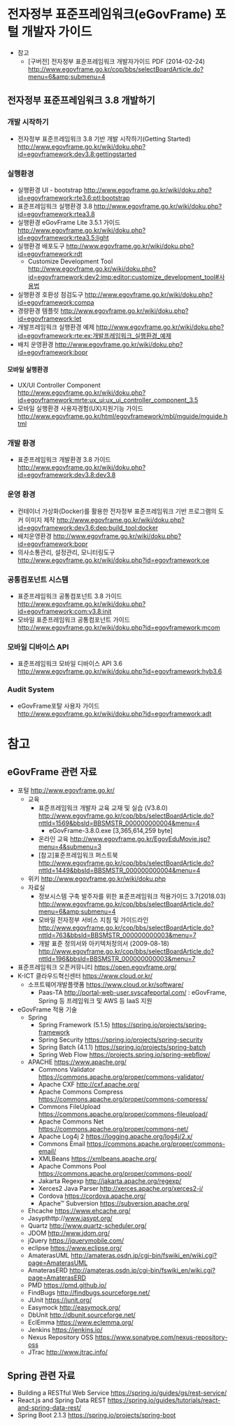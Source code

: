 # 전자정부 표준프레임워크(eGovFrame) 포털 개발자 가이드

- 참고
  - [구버전] 전자정부 표준프레임워크 개발자가이드 PDF (2014-02-24) http://www.egovframe.go.kr/cop/bbs/selectBoardArticle.do?menu=6&amp;submenu=4

## 전자정부 표준프레임워크 3.8 개발하기

### 개발 시작하기

- 전자정부 표준프레임워크 3.8 기반 개발 시작하기(Getting Started) http://www.egovframe.go.kr/wiki/doku.php?id=egovframework:dev3.8:gettingstarted

### 실행환경

- 실행환경 UI - bootstrap http://www.egovframe.go.kr/wiki/doku.php?id=egovframework:rte3.6:ptl:bootstrap
- 표준프레임워크 실행환경 3.8 http://www.egovframe.go.kr/wiki/doku.php?id=egovframework:rtea3.8
- 실행환경 eGovFrame Lite 3.5.1 가이드 http://www.egovframe.go.kr/wiki/doku.php?id=egovframework:rtea3.5:light
- 실행환경 배포도구 http://www.egovframe.go.kr/wiki/doku.php?id=egovframework:rdt
  - Customize Development Tool
    http://www.egovframe.go.kr/wiki/doku.php?id=egovframework:dev2:imp:editor:customize_development_tool#사용법
- 실행환경 호환성 점검도구 http://www.egovframe.go.kr/wiki/doku.php?id=egovframework:compa
- 경량환경 템플릿 http://www.egovframe.go.kr/wiki/doku.php?id=egovframework:let
- 개발프레임워크 실행환경 예제 http://www.egovframe.go.kr/wiki/doku.php?id=egovframework:rte:ex:개발프레임워크_실행환경_예제
- 배치 운영환경 http://www.egovframe.go.kr/wiki/doku.php?id=egovframework:bopr

#### 모바일 실행환경

- UX/UI Controller Component http://www.egovframe.go.kr/wiki/doku.php?id=egovframework:mrte:ux_ui:ux_ui_controller_component_3.5
- 모바일 실행환경 사용자경험(UX)지원기능 가이드 http://www.egovframe.go.kr/html/egovframework/mbl/mguide/mguide.html

### 개발 환경

- 표준프레임워크 개발환경 3.8 가이드 http://www.egovframe.go.kr/wiki/doku.php?id=egovframework:dev3.8:dev3.8

### 운영 환경

- 컨테이너 가상화(Docker)를 활용한 전자정부 표준프레임워크 기반 프로그램의 도커 이미지 제작 http://www.egovframe.go.kr/wiki/doku.php?id=egovframework:dev3.6:dep:build_tool:docker
- 배치운영환경 http://www.egovframe.go.kr/wiki/doku.php?id=egovframework:bopr
- 의사소통관리, 설정관리, 모니터링도구 http://www.egovframe.go.kr/wiki/doku.php?id=egovframework:oe

### 공통컴포넌트 시스템

- 표준프레임워크 공통컴포넌트 3.8 가이드 http://www.egovframe.go.kr/wiki/doku.php?id=egovframework:com:v3.8:init
- 모바일 표준프레임워크 공통컴포넌트 가이드 http://www.egovframe.go.kr/wiki/doku.php?id=egovframework:mcom

### 모바일 디바이스 API

- 표준프레임워크 모바일 디바이스 API 3.6 http://www.egovframe.go.kr/wiki/doku.php?id=egovframework:hyb3.6

### Audit System

- eGovFrame포탈 사용자 가이드 http://www.egovframe.go.kr/wiki/doku.php?id=egovframework:adt

# 참고

## eGovFrame 관련 자료

- 포털 http://www.egovframe.go.kr/
  - 교육
    - 표준프레임워크 개발자 교육 교재 및 실습 (V3.8.0) http://www.egovframe.go.kr/cop/bbs/selectBoardArticle.do?nttId=1569&bbsId=BBSMSTR_000000000004&menu=4
      - eGovFrame-3.8.0.exe [3,365,614,259 byte]
    - 온라인 교육 http://www.egovframe.go.kr/EgovEduMovie.jsp?menu=4&submenu=3
    - [참고]표준프레임워크 퍼스트북 http://www.egovframe.go.kr/cop/bbs/selectBoardArticle.do?nttId=1449&bbsId=BBSMSTR_000000000004&menu=4
  - 위키 http://www.egovframe.go.kr/wiki/doku.php
  - 자료실
    - 정보시스템 구축 발주자를 위한 표준프레임워크 적용가이드 3.7(2018.03) http://www.egovframe.go.kr/cop/bbs/selectBoardArticle.do?menu=6&amp;submenu=4
    - 모바일 전자정부 서비스 지침 및 가이드라인 http://www.egovframe.go.kr/cop/bbs/selectBoardArticle.do?nttId=763&bbsId=BBSMSTR_000000000003&menu=7
    - 개발 표준 정의서와 아키텍처정의서 (2009-08-18) http://www.egovframe.go.kr/cop/bbs/selectBoardArticle.do?nttId=196&bbsId=BBSMSTR_000000000003&menu=7
- 표준프레임워크 오픈커뮤니티 https://open.egovframe.org/
- K-ICT 클라우드혁신센터 https://www.cloud.or.kr/
  - 소프트웨어개발플랫폼 https://www.cloud.or.kr/software/
    - Paas-TA http://portal-web-user.syscafeportal.com/ : eGovFrame, Spring 등 프레임워크 및 AWS 등 IaaS 지원
- eGovFrame 적용 기술
  - Spring
    - Spring Framework (5.1.5) https://spring.io/projects/spring-framework
    - Spring Security https://spring.io/projects/spring-security
    - Spring Batch (4.1.1) https://spring.io/projects/spring-batch
    - Spring Web Flow https://projects.spring.io/spring-webflow/
  - APACHE https://www.apache.org/
    - Commons Validator https://commons.apache.org/proper/commons-validator/
    - Apache CXF http://cxf.apache.org/
    - Apache Commons Compress https://commons.apache.org/proper/commons-compress/
    - Commons FileUpload https://commons.apache.org/proper/commons-fileupload/
    - Apache Commons Net https://commons.apache.org/proper/commons-net/
    - Apache Log4j 2 https://logging.apache.org/log4j/2.x/
    - Commons Email https://commons.apache.org/proper/commons-email/
    - XMLBeans https://xmlbeans.apache.org/
    - Apache Commons Pool https://commons.apache.org/proper/commons-pool/
    - Jakarta Regexp http://jakarta.apache.org/regexp/
    - Xerces2 Java Parser http://xerces.apache.org/xerces2-j/
    - Cordova https://cordova.apache.org/
    - Apache™ Subversion https://subversion.apache.org/
  - Ehcache https://www.ehcache.org/
  - Jasypthttp://www.jasypt.org/
  - Quartz http://www.quartz-scheduler.org/
  - JDOM http://www.jdom.org/
  - jQuery https://jquerymobile.com/
  - eclipse https://www.eclipse.org/
  - AmaterasUML http://amateras.osdn.jp/cgi-bin/fswiki_en/wiki.cgi?page=AmaterasUML
  - AmaterasERD http://amateras.osdn.jp/cgi-bin/fswiki_en/wiki.cgi?page=AmaterasERD
  - PMD https://pmd.github.io/
  - FindBugs http://findbugs.sourceforge.net/
  - JUnit https://junit.org/
  - Easymock http://easymock.org/
  - DbUnit http://dbunit.sourceforge.net/
  - EclEmma https://www.eclemma.org/
  - Jenkins https://jenkins.io/
  - Nexus Repository OSS https://www.sonatype.com/nexus-repository-oss
  - JTrac http://www.jtrac.info/

## Spring 관련 자료

- Building a RESTful Web Service https://spring.io/guides/gs/rest-service/
- React.js and Spring Data REST https://spring.io/guides/tutorials/react-and-spring-data-rest/
- Spring Boot 2.1.3 https://spring.io/projects/spring-boot
